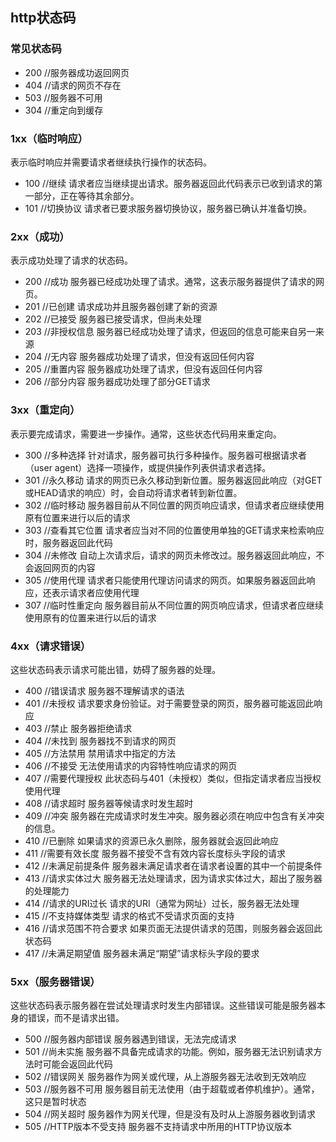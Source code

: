 ## http状态码
### 常见状态码
- 200     //服务器成功返回网页
- 404     //请求的网页不存在
- 503     //服务器不可用
- 304     //重定向到缓存

### 1xx（临时响应）
表示临时响应并需要请求者继续执行操作的状态码。
- 100     //继续  请求者应当继续提出请求。服务器返回此代码表示已收到请求的第一部分，正在等待其余部分。
- 101     //切换协议  请求者已要求服务器切换协议，服务器已确认并准备切换。

### 2xx（成功）
表示成功处理了请求的状态码。
- 200     //成功  服务器已经成功处理了请求。通常，这表示服务器提供了请求的网页。
- 201     //已创建  请求成功并且服务器创建了新的资源
- 202     //已接受  服务器已接受请求，但尚未处理
- 203     //非授权信息  服务器已经成功处理了请求，但返回的信息可能来自另一来源
- 204     //无内容  服务器成功处理了请求，但没有返回任何内容
- 205     //重置内容  服务器成功处理了请求，但没有返回任何内容
- 206     //部分内容  服务器成功处理了部分GET请求

### 3xx（重定向）
表示要完成请求，需要进一步操作。通常，这些状态代码用来重定向。
- 300     //多种选择  针对请求，服务器可执行多种操作。服务器可根据请求者（user agent）选择一项操作，或提供操作列表供请求者选择。
- 301     //永久移动  请求的网页已永久移动到新位置。服务器返回此响应（对GET或HEAD请求的响应）时，会自动将请求者转到新位置。
- 302     //临时移动  服务器目前从不同位置的网页响应请求，但请求者应继续使用原有位置来进行以后的请求
- 303     //查看其它位置  请求者应当对不同的位置使用单独的GET请求来检索响应时，服务器返回此代码
- 304     //未修改  自动上次请求后，请求的网页未修改过。服务器返回此响应，不会返回网页的内容
- 305     //使用代理  请求者只能使用代理访问请求的网页。如果服务器返回此响应，还表示请求者应使用代理
- 307     //临时性重定向  服务器目前从不同位置的网页响应请求，但请求者应继续使用原有的位置来进行以后的请求

### 4xx（请求错误）
这些状态码表示请求可能出错，妨碍了服务器的处理。
- 400     //错误请求  服务器不理解请求的语法
- 401     //未授权  请求要求身份验证。对于需要登录的网页，服务器可能返回此响应
- 403     //禁止  服务器拒绝请求
- 404     //未找到  服务器找不到请求的网页
- 405     //方法禁用  禁用请求中指定的方法
- 406     //不接受  无法使用请求的内容特性响应请求的网页
- 407     //需要代理授权  此状态码与401（未授权）类似，但指定请求者应当授权使用代理
- 408     //请求超时  服务器等候请求时发生超时
- 409     //冲突  服务器在完成请求时发生冲突。服务器必须在响应中包含有关冲突的信息。
- 410     //已删除  如果请求的资源已永久删除，服务器就会返回此响应
- 411     //需要有效长度  服务器不接受不含有效内容长度标头字段的请求
- 412     //未满足前提条件  服务器未满足请求者在请求者设置的其中一个前提条件
- 413     //请求实体过大  服务器无法处理请求，因为请求实体过大，超出了服务器的处理能力
- 414     //请求的URI过长  请求的URI（通常为网址）过长，服务器无法处理
- 415     //不支持媒体类型  请求的格式不受请求页面的支持
- 416     //请求范围不符合要求  如果页面无法提供请求的范围，则服务器会返回此状态码
- 417     //未满足期望值  服务器未满足“期望”请求标头字段的要求

### 5xx（服务器错误）
这些状态码表示服务器在尝试处理请求时发生内部错误。这些错误可能是服务器本身的错误，而不是请求出错。
- 500     //服务器内部错误  服务器遇到错误，无法完成请求
- 501     //尚未实施  服务器不具备完成请求的功能。例如，服务器无法识别请求方法时可能会返回此代码
- 502     //错误网关  服务器作为网关或代理，从上游服务器无法收到无效响应
- 503     //服务器不可用  服务器目前无法使用（由于超载或者停机维护）。通常，这只是暂时状态
- 504     //网关超时  服务器作为网关代理，但是没有及时从上游服务器收到请求
- 505     //HTTP版本不受支持  服务器不支持请求中所用的HTTP协议版本